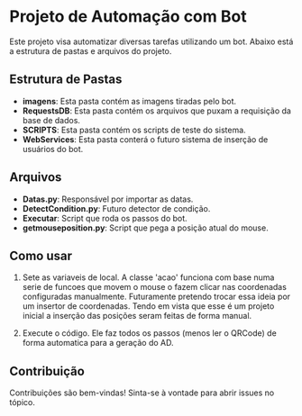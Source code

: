 # Projeto de Automação com Bot

Este projeto visa automatizar diversas tarefas utilizando um bot. Abaixo está a estrutura de pastas e arquivos do projeto.

## Estrutura de Pastas

- **imagens**: Esta pasta contém as imagens tiradas pelo bot.
- **RequestsDB**: Esta pasta contém os arquivos que puxam a requisição da base de dados.
- **SCRIPTS**: Esta pasta contém os scripts de teste do sistema.
- **WebServices**: Esta pasta conterá o futuro sistema de inserção de usuários do bot.

## Arquivos

- **Datas.py**: Responsável por importar as datas.
- **DetectCondition.py**: Futuro detector de condição.
- **Executar**: Script que roda os passos do bot.
- **getmouseposition.py**: Script que pega a posição atual do mouse.

## Como usar

1. Sete as variaveis de local. A classe 'acao' funciona com base numa serie de funcoes que movem o mouse o fazem clicar nas
coordenadas configuradas manualmente. Futuramente pretendo trocar essa ideia por um insertor de coordenadas.
Tendo em vista que esse é um projeto inicial a inserção das posições seram feitas de forma manual.

2. Execute o código. Ele faz todos os passos (menos ler o QRCode) de forma automatica para a geração do AD.

## Contribuição
Contribuições são bem-vindas! Sinta-se à vontade para abrir issues no tópico.